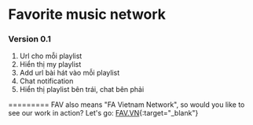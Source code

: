 Favorite music network
=========

### Version 0.1

1. Url cho mỗi playlist 
2. Hiển thị my playlist
3. Add url bài hát vào mỗi playlist
4. Chat notification 
5. Hiển thị playlist bên trái, chat bên phải

=========
FAV also means "FA Vietnam Network", so would you like to see our work in action? Let's go: [FAV.VN](http://fav.vn){:target="_blank"}